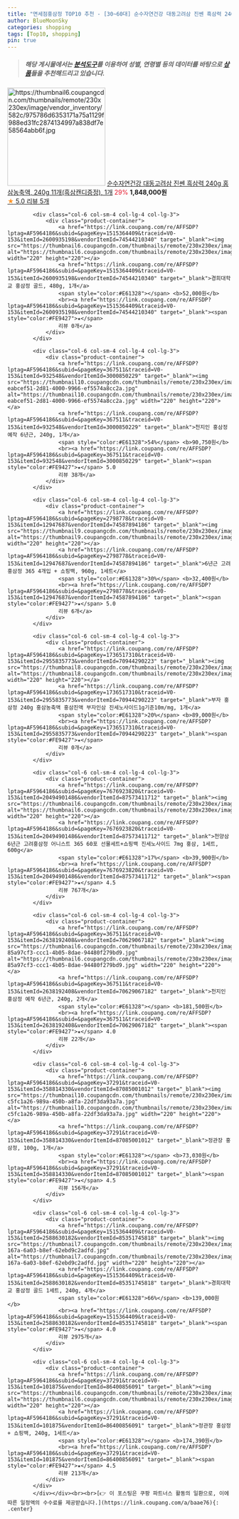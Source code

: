 ```yaml
---
title: "면세점홍삼정 TOP10 추천 - [30~60대] 순수자연건강 대동고려삼 진쎈 흑삼력 240g 홍삼농축액, 240g 11개(흑삼캔디증정), 1개"
author: BlueMoonSky
categories: shopping
tags: [Top10, shopping]
pin: true
---
```


> ##### 해당 게시물에서는 [**분석도구**](https://itemscout.io/)를 이용하여 **성별**, **연령별** 등의 데이터를 바탕으로 [**상품**](https://link.coupang.com/a/baae76)들을 추천해드리고 있습니다.
<div class="container"><div class="row">
            <div class="col-6 col-sm-4 col-lg-4 col-lg-3">
                <div class="product-container">
                    <a href="https://link.coupang.com/re/AFFSDP?lptag=AF5964186&subid=&pageKey=6970073284&traceid=V0-153&itemId=16998484696&vendorItemId=80402552417" target="_blank"><img src="https://thumbnail6.coupangcdn.com/thumbnails/remote/230x230ex/image/vendor_inventory/582c/975786d6353171a75a1129f988ed31fc2874134997a838df7e58564abb6f.jpg" alt="https://thumbnail6.coupangcdn.com/thumbnails/remote/230x230ex/image/vendor_inventory/582c/975786d6353171a75a1129f988ed31fc2874134997a838df7e58564abb6f.jpg" width="220" height="220"></a>
                    <a href="https://link.coupang.com/re/AFFSDP?lptag=AF5964186&subid=&pageKey=6970073284&traceid=V0-153&itemId=16998484696&vendorItemId=80402552417" target="_blank">순수자연건강 대동고려삼 진쎈 흑삼력 240g 홍삼농축액, 240g 11개(흑삼캔디증정), 1개</a>
                    <span style="color:#E61328">29%</span> <b>1,848,000원</b>
                    <br><a href="https://link.coupang.com/re/AFFSDP?lptag=AF5964186&subid=&pageKey=6970073284&traceid=V0-153&itemId=16998484696&vendorItemId=80402552417" target="_blank"><span style="color:#FE9427">★</span> 5.0
                    리뷰 5개</a>
                </div>
            </div>
            
            <div class="col-6 col-sm-4 col-lg-4 col-lg-3">
                <div class="product-container">
                    <a href="https://link.coupang.com/re/AFFSDP?lptag=AF5964186&subid=&pageKey=1515364409&traceid=V0-153&itemId=2600935198&vendorItemId=74544210340" target="_blank"><img src="https://thumbnail6.coupangcdn.com/thumbnails/remote/230x230ex/image/vendor_inventory/7eda/5ee311a8ffcabe93182dac74592c194ae5fb6af21b7067cc1135cccf915b.jpg" alt="https://thumbnail6.coupangcdn.com/thumbnails/remote/230x230ex/image/vendor_inventory/7eda/5ee311a8ffcabe93182dac74592c194ae5fb6af21b7067cc1135cccf915b.jpg" width="220" height="220"></a>
                    <a href="https://link.coupang.com/re/AFFSDP?lptag=AF5964186&subid=&pageKey=1515364409&traceid=V0-153&itemId=2600935198&vendorItemId=74544210340" target="_blank">경희대학교 홍삼정 골드, 480g, 1개</a>
                    <span style="color:#E61328"></span> <b>52,000원</b>
                    <br><a href="https://link.coupang.com/re/AFFSDP?lptag=AF5964186&subid=&pageKey=1515364409&traceid=V0-153&itemId=2600935198&vendorItemId=74544210340" target="_blank"><span style="color:#FE9427">★</span> 
                    리뷰 0개</a>
                </div>
            </div>
            
            <div class="col-6 col-sm-4 col-lg-4 col-lg-3">
                <div class="product-container">
                    <a href="https://link.coupang.com/re/AFFSDP?lptag=AF5964186&subid=&pageKey=367511&traceid=V0-153&itemId=932548&vendorItemId=3000850229" target="_blank"><img src="https://thumbnail10.coupangcdn.com/thumbnails/remote/230x230ex/image/retail/images/1126160436732741-eabcef51-2d81-4000-9966-ef5574a8cc2a.jpg" alt="https://thumbnail10.coupangcdn.com/thumbnails/remote/230x230ex/image/retail/images/1126160436732741-eabcef51-2d81-4000-9966-ef5574a8cc2a.jpg" width="220" height="220"></a>
                    <a href="https://link.coupang.com/re/AFFSDP?lptag=AF5964186&subid=&pageKey=367511&traceid=V0-153&itemId=932548&vendorItemId=3000850229" target="_blank">천지인 홍삼정 예작 6년근, 240g, 1개</a>
                    <span style="color:#E61328">54%</span> <b>90,750원</b>
                    <br><a href="https://link.coupang.com/re/AFFSDP?lptag=AF5964186&subid=&pageKey=367511&traceid=V0-153&itemId=932548&vendorItemId=3000850229" target="_blank"><span style="color:#FE9427">★</span> 5.0
                    리뷰 38개</a>
                </div>
            </div>
            
            <div class="col-6 col-sm-4 col-lg-4 col-lg-3">
                <div class="product-container">
                    <a href="https://link.coupang.com/re/AFFSDP?lptag=AF5964186&subid=&pageKey=2798778&traceid=V0-153&itemId=12947687&vendorItemId=74587894186" target="_blank"><img src="https://thumbnail9.coupangcdn.com/thumbnails/remote/230x230ex/image/vendor_inventory/3762/6b9bb9141a27475374a51cffa3756df00dfa2e7d334dec0eb66b4c65a590.jpg" alt="https://thumbnail9.coupangcdn.com/thumbnails/remote/230x230ex/image/vendor_inventory/3762/6b9bb9141a27475374a51cffa3756df00dfa2e7d334dec0eb66b4c65a590.jpg" width="220" height="220"></a>
                    <a href="https://link.coupang.com/re/AFFSDP?lptag=AF5964186&subid=&pageKey=2798778&traceid=V0-153&itemId=12947687&vendorItemId=74587894186" target="_blank">6년근 고려홍삼정 365 4개입 + 쇼핑백, 960g, 1세트</a>
                    <span style="color:#E61328">30%</span> <b>32,400원</b>
                    <br><a href="https://link.coupang.com/re/AFFSDP?lptag=AF5964186&subid=&pageKey=2798778&traceid=V0-153&itemId=12947687&vendorItemId=74587894186" target="_blank"><span style="color:#FE9427">★</span> 5.0
                    리뷰 6개</a>
                </div>
            </div>
            
            <div class="col-6 col-sm-4 col-lg-4 col-lg-3">
                <div class="product-container">
                    <a href="https://link.coupang.com/re/AFFSDP?lptag=AF5964186&subid=&pageKey=1736517310&traceid=V0-153&itemId=2955835773&vendorItemId=70944290223" target="_blank"><img src="https://thumbnail8.coupangcdn.com/thumbnails/remote/230x230ex/image/vendor_inventory/0e42/9c6522933e1eb06bd8e453c0de111aa2cf7e458812acbe4e01d26464bcb6.jpg" alt="https://thumbnail8.coupangcdn.com/thumbnails/remote/230x230ex/image/vendor_inventory/0e42/9c6522933e1eb06bd8e453c0de111aa2cf7e458812acbe4e01d26464bcb6.jpg" width="220" height="220"></a>
                    <a href="https://link.coupang.com/re/AFFSDP?lptag=AF5964186&subid=&pageKey=1736517310&traceid=V0-153&itemId=2955835773&vendorItemId=70944290223" target="_blank">부자 홍삼정 240g 홍삼농축액 홍삼진액 부자인삼 진세노사이드1g기준10m/mg, 1개</a>
                    <span style="color:#E61328">20%</span> <b>89,000원</b>
                    <br><a href="https://link.coupang.com/re/AFFSDP?lptag=AF5964186&subid=&pageKey=1736517310&traceid=V0-153&itemId=2955835773&vendorItemId=70944290223" target="_blank"><span style="color:#FE9427">★</span> 
                    리뷰 0개</a>
                </div>
            </div>
            
            <div class="col-6 col-sm-4 col-lg-4 col-lg-3">
                <div class="product-container">
                    <a href="https://link.coupang.com/re/AFFSDP?lptag=AF5964186&subid=&pageKey=7676923820&traceid=V0-153&itemId=20494901486&vendorItemId=87573411712" target="_blank"><img src="https://thumbnail6.coupangcdn.com/thumbnails/remote/230x230ex/image/vendor_inventory/83e4/44098db8f323fce8d2c48051d14481c384bed6d54e9dfdc462a6f9443a05.jpg" alt="https://thumbnail6.coupangcdn.com/thumbnails/remote/230x230ex/image/vendor_inventory/83e4/44098db8f323fce8d2c48051d14481c384bed6d54e9dfdc462a6f9443a05.jpg" width="220" height="220"></a>
                    <a href="https://link.coupang.com/re/AFFSDP?lptag=AF5964186&subid=&pageKey=7676923820&traceid=V0-153&itemId=20494901486&vendorItemId=87573411712" target="_blank">천양삼 6년근 고려홍삼정 어니스트 365 60포 선물세트+쇼핑백 진세노사이드 7mg 홍삼, 1세트, 600g</a>
                    <span style="color:#E61328">17%</span> <b>39,900원</b>
                    <br><a href="https://link.coupang.com/re/AFFSDP?lptag=AF5964186&subid=&pageKey=7676923820&traceid=V0-153&itemId=20494901486&vendorItemId=87573411712" target="_blank"><span style="color:#FE9427">★</span> 4.5
                    리뷰 767개</a>
                </div>
            </div>
            
            <div class="col-6 col-sm-4 col-lg-4 col-lg-3">
                <div class="product-container">
                    <a href="https://link.coupang.com/re/AFFSDP?lptag=AF5964186&subid=&pageKey=367511&traceid=V0-153&itemId=2638192408&vendorItemId=70629067182" target="_blank"><img src="https://thumbnail6.coupangcdn.com/thumbnails/remote/230x230ex/image/retail/images/441981237258011-85a97cf3-ccc1-4b05-8dae-94480f279bd9.jpg" alt="https://thumbnail6.coupangcdn.com/thumbnails/remote/230x230ex/image/retail/images/441981237258011-85a97cf3-ccc1-4b05-8dae-94480f279bd9.jpg" width="220" height="220"></a>
                    <a href="https://link.coupang.com/re/AFFSDP?lptag=AF5964186&subid=&pageKey=367511&traceid=V0-153&itemId=2638192408&vendorItemId=70629067182" target="_blank">천지인 홍삼정 예작 6년근, 240g, 2개</a>
                    <span style="color:#E61328"></span> <b>181,500원</b>
                    <br><a href="https://link.coupang.com/re/AFFSDP?lptag=AF5964186&subid=&pageKey=367511&traceid=V0-153&itemId=2638192408&vendorItemId=70629067182" target="_blank"><span style="color:#FE9427">★</span> 4.0
                    리뷰 22개</a>
                </div>
            </div>
            
            <div class="col-6 col-sm-4 col-lg-4 col-lg-3">
                <div class="product-container">
                    <a href="https://link.coupang.com/re/AFFSDP?lptag=AF5964186&subid=&pageKey=37291&traceid=V0-153&itemId=358814330&vendorItemId=87085001012" target="_blank"><img src="https://thumbnail10.coupangcdn.com/thumbnails/remote/230x230ex/image/retail/images/6339431808762474-c5fc1a26-989a-450b-a8fa-22df3da93a7a.jpg" alt="https://thumbnail10.coupangcdn.com/thumbnails/remote/230x230ex/image/retail/images/6339431808762474-c5fc1a26-989a-450b-a8fa-22df3da93a7a.jpg" width="220" height="220"></a>
                    <a href="https://link.coupang.com/re/AFFSDP?lptag=AF5964186&subid=&pageKey=37291&traceid=V0-153&itemId=358814330&vendorItemId=87085001012" target="_blank">정관장 홍삼정, 100g, 1개</a>
                    <span style="color:#E61328"></span> <b>73,030원</b>
                    <br><a href="https://link.coupang.com/re/AFFSDP?lptag=AF5964186&subid=&pageKey=37291&traceid=V0-153&itemId=358814330&vendorItemId=87085001012" target="_blank"><span style="color:#FE9427">★</span> 4.5
                    리뷰 156개</a>
                </div>
            </div>
            
            <div class="col-6 col-sm-4 col-lg-4 col-lg-3">
                <div class="product-container">
                    <a href="https://link.coupang.com/re/AFFSDP?lptag=AF5964186&subid=&pageKey=1515364409&traceid=V0-153&itemId=2588630182&vendorItemId=85351745818" target="_blank"><img src="https://thumbnail7.coupangcdn.com/thumbnails/remote/230x230ex/image/operator/2588630182/a87781c2-167a-6a03-b8ef-62ebd9c2adfd.jpg" alt="https://thumbnail7.coupangcdn.com/thumbnails/remote/230x230ex/image/operator/2588630182/a87781c2-167a-6a03-b8ef-62ebd9c2adfd.jpg" width="220" height="220"></a>
                    <a href="https://link.coupang.com/re/AFFSDP?lptag=AF5964186&subid=&pageKey=1515364409&traceid=V0-153&itemId=2588630182&vendorItemId=85351745818" target="_blank">경희대학교 홍삼정 골드 1세트, 240g, 4개</a>
                    <span style="color:#E61328">66%</span> <b>139,000원</b>
                    <br><a href="https://link.coupang.com/re/AFFSDP?lptag=AF5964186&subid=&pageKey=1515364409&traceid=V0-153&itemId=2588630182&vendorItemId=85351745818" target="_blank"><span style="color:#FE9427">★</span> 4.0
                    리뷰 2975개</a>
                </div>
            </div>
            
            <div class="col-6 col-sm-4 col-lg-4 col-lg-3">
                <div class="product-container">
                    <a href="https://link.coupang.com/re/AFFSDP?lptag=AF5964186&subid=&pageKey=37291&traceid=V0-153&itemId=101875&vendorItemId=86400856091" target="_blank"><img src="https://thumbnail6.coupangcdn.com/thumbnails/remote/230x230ex/image/vendor_inventory/d9db/26031298c975413c5753d8fb72ef46accd1d3e518048007cb0a1b3c7b995.jpg" alt="https://thumbnail6.coupangcdn.com/thumbnails/remote/230x230ex/image/vendor_inventory/d9db/26031298c975413c5753d8fb72ef46accd1d3e518048007cb0a1b3c7b995.jpg" width="220" height="220"></a>
                    <a href="https://link.coupang.com/re/AFFSDP?lptag=AF5964186&subid=&pageKey=37291&traceid=V0-153&itemId=101875&vendorItemId=86400856091" target="_blank">정관장 홍삼정 + 쇼핑백, 240g, 1세트</a>
                    <span style="color:#E61328"></span> <b>174,390원</b>
                    <br><a href="https://link.coupang.com/re/AFFSDP?lptag=AF5964186&subid=&pageKey=37291&traceid=V0-153&itemId=101875&vendorItemId=86400856091" target="_blank"><span style="color:#FE9427">★</span> 4.5
                    리뷰 213개</a>
                </div>
            </div>
            </div></div><br><br>[👉 이 포스팅은 쿠팡 파트너스 활동의 일환으로, 이에 따른 일정액의 수수료를 제공받습니다.](https://link.coupang.com/a/baae76){: .center}